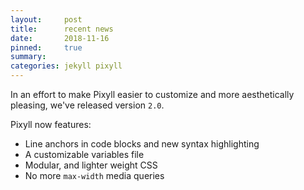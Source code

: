 ```yaml
---
layout:     post
title:      recent news
date:       2018-11-16
pinned:     true
summary:    
categories: jekyll pixyll
---
```


In an effort to make Pixyll easier to customize and more aesthetically pleasing, we've released version `2.0`.

Pixyll now features:

* Line anchors in code blocks and new syntax highlighting
* A customizable variables file
* Modular, and lighter weight CSS
* No more `max-width` media queries
